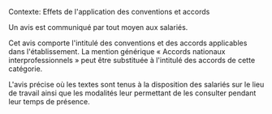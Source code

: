 Contexte: Effets de l'application des conventions  et accords

Un avis est communiqué par tout moyen aux salariés.

Cet avis comporte l'intitulé des conventions et des accords applicables dans l'établissement. La mention générique « Accords nationaux interprofessionnels » peut être substituée à l'intitulé des accords de cette catégorie.

L'avis précise où les textes sont tenus à la disposition des salariés sur le lieu de travail ainsi que les modalités leur permettant de les consulter pendant leur temps de présence.